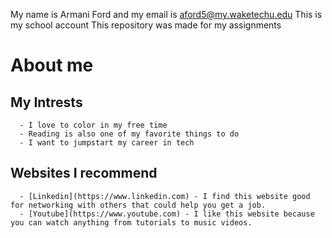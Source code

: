 My name is Armani Ford and my email is aford5@my.waketechu.edu
This is my school account
This repository was made for my assignments
# About me
## My Intrests
      - I love to color in my free time
      - Reading is also one of my favorite things to do
      - I want to jumpstart my career in tech
## Websites I recommend
      - [Linkedin](https://www.linkedin.com) - I find this website good for networking with others that could help you get a job.
      - [Youtube](https://www.youtube.com) - I like this website because you can watch anything from tutorials to music videos.